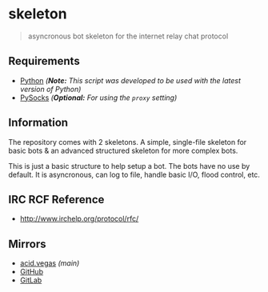 # skeleton
> asyncronous bot skeleton for the internet relay chat protocol

## Requirements
* [Python](https://www.python.org/downloads/) *(**Note:** This script was developed to be used with the latest version of Python)*
* [PySocks](https://pypi.python.org/pypi/PySocks) *(**Optional:** For using the `proxy` setting)*

## Information
The repository comes with 2 skeletons. A simple, single-file skeleton for basic bots & an advanced structured skeleton for more complex bots.

This is just a basic structure to help setup a bot. The bots have no use by default. It is asyncronous, can log to file, handle basic I/O, flood control, etc.

## IRC RCF Reference
- http://www.irchelp.org/protocol/rfc/

## Mirrors
- [acid.vegas](https://acid.vegas/skeleton) *(main)*
- [GitHub](https://github.com/acidvegas/skeleton)
- [GitLab](https://gitlab.com/acidvegas/skeleton)